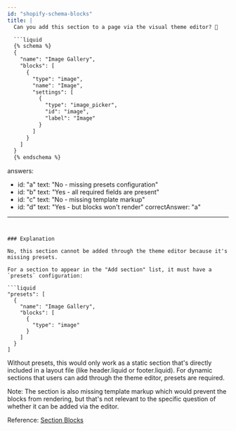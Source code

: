 ```yaml
---
id: "shopify-schema-blocks"
title: |
  Can you add this section to a page via the visual theme editor? 🤔

  ```liquid
  {% schema %}
  {
    "name": "Image Gallery",
    "blocks": [
      {
        "type": "image",
        "name": "Image",
        "settings": [
          {
            "type": "image_picker",
            "id": "image",
            "label": "Image"
          }
        ]
      }
    ]
  }
  {% endschema %}
  ```
answers:
  - id: "a"
    text: "No - missing presets configuration"
  - id: "b"
    text: "Yes - all required fields are present"
  - id: "c"
    text: "No - missing template markup"
  - id: "d"
    text: "Yes - but blocks won't render"
correctAnswer: "a"
---
```


### Explanation

No, this section cannot be added through the theme editor because it's missing presets. 

For a section to appear in the "Add section" list, it must have a `presets` configuration:

```liquid
"presets": [
  {
    "name": "Image Gallery",
    "blocks": [
      {
        "type": "image"
      }
    ]
  }
]
```

Without presets, this would only work as a static section that's directly included in a layout file (like header.liquid or footer.liquid). For dynamic sections that users can add through the theme editor, presets are required.

Note: The section is also missing template markup which would prevent the blocks from rendering, but that's not relevant to the specific question of whether it can be added via the editor.

Reference: [Section Blocks](https://shopify.dev/themes/architecture/sections/section-blocks) 